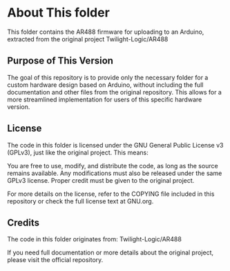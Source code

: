# About This folder
This folder contains the AR488 firmware for uploading to an Arduino, extracted from the original project Twilight-Logic/AR488

## Purpose of This Version
The goal of this repository is to provide only the necessary folder for a custom hardware design based on Arduino, without including the full documentation and other files from the original repository. This allows for a more streamlined implementation for users of this specific hardware version.

## License
The code in this folder is licensed under the GNU General Public License v3 (GPLv3), just like the original project. This means:

You are free to use, modify, and distribute the code, as long as the source remains available.
Any modifications must also be released under the same GPLv3 license.
Proper credit must be given to the original project.

For more details on the license, refer to the COPYING file included in this repository or check the full license text at GNU.org.

## Credits
The code in this folder originates from:
Twilight-Logic/AR488

If you need full documentation or more details about the original project, please visit the official repository.
